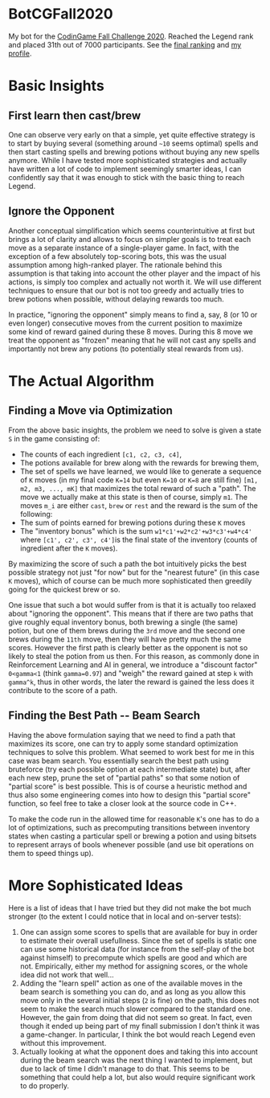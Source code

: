 # BotCGFall2020
My bot for the [CodinGame Fall Challenge 2020](https://www.codingame.com/contests/fall-challenge-2020). Reached the Legend rank and placed 31th out of 7000 participants. See the [final ranking](https://www.codingame.com/contests/fall-challenge-2020/leaderboard/global) and [my profile](https://www.codingame.com/profile/925c8519d0f84c9dba6c86560f439f068401402).

# Basic Insights
## First learn then cast/brew
One can observe very early on that a simple, yet quite effective strategy is to start by buying several (something around `~10` seems optimal) spells and then start casting spells and brewing potions without buying any new spells anymore. While I have tested more sophisticated strategies and actually have written a lot of code to implement seemingly smarter ideas, I can confidently say that it was enough to stick with the basic thing to reach Legend.

## Ignore the Opponent

Another conceptual simplification which seems counterintuitive at first but brings a lot of clarity and allows to focus on simpler goals is to treat each move as a separate instance of a single-player game. In fact, with the exception of a few absolutely top-scoring bots, this was the usual assumption among high-ranked player. The rationale behind this assumption is that taking into account the other player and the impact of his actions, is simply too complex and actually not worth it. We will use different techniques to ensure that our bot is not too greedy and actually tries to brew potions when possible, without delaying rewards too much.

In practice, "ignoring the opponent" simply means to find a, say, 8 (or 10 or even longer) consecutive moves from the current position to maximize some kind of reward gained during these 8 moves. During this 8 move we treat the opponent as "frozen" meaning that he will not cast any spells and importantly not brew any potions (to potentially steal rewards from us).

# The Actual Algorithm

## Finding a Move via Optimization
From the above basic insights, the problem we need to solve is given a state `S` in the game consisting of:

 - The counts of each ingredient `[c1, c2, c3, c4]`,
 - The potions available for brew along with the rewards for brewing them,
 - The set of spells we have learned,
we would like to generate a sequence of `K` moves (in my final code `K=14` but even `K=10` or `K=8` are still fine) `[m1, m2, m3, ..., mK]` that maximizes the total reward of such a "path". The move we actually make at this state is then  of course, simply `m1`. The moves `m_i` are either `cast`, `brew` or `rest` and the reward is the sum of the following:
 - The sum of points earned for brewing potions during these `K` moves
 - The "inventory bonus" which is the sum `w1*c1'+w2*c2'+w3*c3'+w4*c4'` where `[c1', c2', c3', c4']`is the final state of the inventory (counts of ingredient after the `K` moves).

By maximizing the score of such a path the bot intuitively picks the best possible strategy not just "for now" but for the "nearest future" (in this case `K` moves), which of course can be much more sophisticated then greedily going for the quickest brew or so.

One issue that such a bot would suffer from is that it is actually too relaxed about "ignoring the opponent". This means that if there are two paths that give roughly equal inventory bonus, both brewing a single (the same) potion, but one of them brews during the `3rd` move and the second one brews during the `11th` move, then they will have pretty much the same scores. However the first path is clearly better as the opponent is not so likely to steal the potion from us then. For this reason, as commonly done in Reinforcement Learning and AI in general, we introduce a "discount factor" `0<gamma<1` (think `gamma=0.97`) and "weigh" the reward gained at step `k` with `gamma^k`, thus in other words, the later the reward is gained the less does it contribute to the score of a path.

## Finding the Best Path -- Beam Search

Having the above formulation saying that we need to find a path that maximizes its score, one can try to apply some standard optimization techniques to solve this problem. What seemed to work best for me in this case was beam search. You essentially search the best path using bruteforce (try each possible option at each intermediate state) but, after each new step, prune the set of "partial paths" so that some notion of "partial score" is best possible. This is of course a heuristic method and thus also some engineering comes into how to design this "partial score" function, so feel free to take a closer look at the source code in C++.

To make the code run in the allowed time for reasonable `K`'s one has to do a lot of optimizations, such as precomputing transitions between inventory states when casting a particular spell or brewing a potion and using bitsets to represent arrays of bools whenever possible (and use bit operations on them to speed things up).


# More Sophisticated Ideas

Here is a list of ideas that I have tried but they did not make the bot much stronger (to the extent I could notice that in local and on-server tests):

 1. One can assign some scores to spells that are available for buy in order to estimate their overall usefullness. Since the set of spells is static one can use some historical data (for instance from the self-play of the bot against himself) to precompute which spells are good and which are not. Empirically, either my method for assigning scores, or the whole idea did not work that well...
 2. Adding the "learn spell" action as one of the available moves in the beam search is something you can do, and as long as you allow this move only in the several initial steps (`2` is fine) on the path, this does not seem to make the search much slower compared to the standard one. However, the gain from doing that did not seem so great. In fact, even though it ended up being part of my finall submission I don't think it was a game-changer. In particular, I think the bot would reach Legend even without this improvement.
 3. Actually looking at what the opponent does and taking this into account during the beam search was the next thing I wanted to implement, but due to lack of time I didn't manage to do that. This seems to be something that could help a lot, but also would require significant work to do properly.

